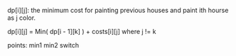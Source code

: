 dp[i][j]: the minimum cost for painting previous houses and paint ith hourse as j color.

dp[i][j] =  Min( dp[i - 1][k] ) + costs[i][j] where j != k

points: min1 min2 switch